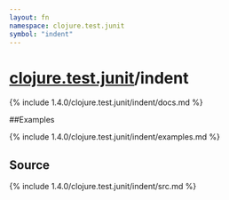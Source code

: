 ```yaml
---
layout: fn
namespace: clojure.test.junit
symbol: "indent"
---
```


# [clojure.test.junit](../)/indent

{% include 1.4.0/clojure.test.junit/indent/docs.md %}

##Examples

{% include 1.4.0/clojure.test.junit/indent/examples.md %}
## Source
{% include 1.4.0/clojure.test.junit/indent/src.md %}

